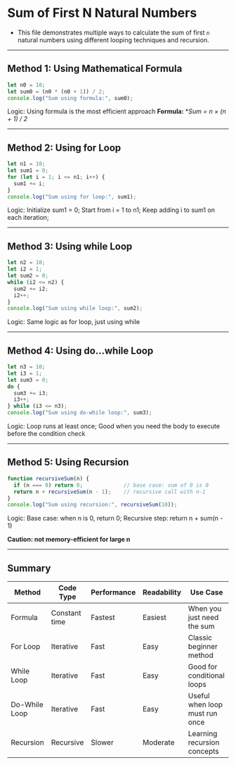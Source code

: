 #  Sum of First N Natural Numbers 

- This file demonstrates multiple ways to calculate the sum of first `n` natural numbers using different looping techniques and recursion.

---

##  Method 1: Using Mathematical Formula

```js
let n0 = 10;
let sum0 = (n0 * (n0 + 1)) / 2;
console.log("Sum using formula:", sum0);
```

 Logic: Using formula is the most efficient approach
**Formula:** **Sum = n × (n + 1) / 2*

---

## Method 2: Using for Loop

```js
let n1 = 10;
let sum1 = 0;
for (let i = 1; i <= n1; i++) {
  sum1 += i;
}
console.log("Sum using for loop:", sum1);
```

 Logic: Initialize sum1 = 0; Start from i = 1 to n1; Keep adding i to sum1 on each iteration;

---

## Method 3: Using while Loop

```js
let n2 = 10;
let i2 = 1;
let sum2 = 0;
while (i2 <= n2) {
  sum2 += i2;
  i2++;
}
console.log("Sum using while loop:", sum2);
```

Logic: Same logic as for loop, just using while

---

## Method 4: Using do...while Loop

```js
let n3 = 10;
let i3 = 1;
let sum3 = 0;
do {
  sum3 += i3;
  i3++;
} while (i3 <= n3);
console.log("Sum using do-while loop:", sum3);
```

 Logic: Loop runs at least once; Good when you need the body to execute before the condition check

---

## Method 5: Using Recursion

```js
function recursiveSum(n) {
  if (n === 0) return 0;             // base case: sum of 0 is 0
  return n + recursiveSum(n - 1);    // recursive call with n-1
}
console.log("Sum using recursion:", recursiveSum(10));
```

 Logic: Base case: when n is 0, return 0; Recursive step: return n + sum(n - 1)

**Caution: not memory-efficient for large n**

---

##  Summary

| Method         | Code Type    | Performance   | Readability | Use Case                            |
|----------------|--------------|---------------|-------------|-------------------------------------|
| Formula        | Constant time|  Fastest     |  Easiest   | When you just need the sum          |
| For Loop       | Iterative    | Fast          |  Easy      | Classic beginner method             |
| While Loop     | Iterative    | Fast          |  Easy      | Good for conditional loops          |
| Do-While Loop  | Iterative    | Fast          |  Easy      | Useful when loop must run once      |
| Recursion      | Recursive    | Slower        |  Moderate  | Learning recursion concepts         |
